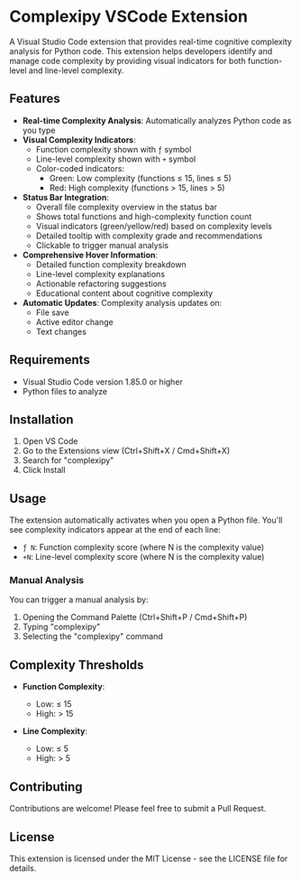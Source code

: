 # Complexipy VSCode Extension

A Visual Studio Code extension that provides real-time cognitive complexity analysis for Python code. This extension helps developers identify and manage code complexity by providing visual indicators for both function-level and line-level complexity.

## Features

- **Real-time Complexity Analysis**: Automatically analyzes Python code as you type
- **Visual Complexity Indicators**:
  - Function complexity shown with `ƒ` symbol
  - Line-level complexity shown with `+` symbol
  - Color-coded indicators:
    - Green: Low complexity (functions ≤ 15, lines ≤ 5)
    - Red: High complexity (functions > 15, lines > 5)
- **Status Bar Integration**:
  - Overall file complexity overview in the status bar
  - Shows total functions and high-complexity function count
  - Visual indicators (green/yellow/red) based on complexity levels
  - Detailed tooltip with complexity grade and recommendations
  - Clickable to trigger manual analysis
- **Comprehensive Hover Information**:
  - Detailed function complexity breakdown
  - Line-level complexity explanations
  - Actionable refactoring suggestions
  - Educational content about cognitive complexity
- **Automatic Updates**: Complexity analysis updates on:
  - File save
  - Active editor change
  - Text changes

## Requirements

- Visual Studio Code version 1.85.0 or higher
- Python files to analyze

## Installation

1. Open VS Code
2. Go to the Extensions view (Ctrl+Shift+X / Cmd+Shift+X)
3. Search for "complexipy"
4. Click Install

## Usage

The extension automatically activates when you open a Python file. You'll see complexity indicators appear at the end of each line:

- `ƒ N`: Function complexity score (where N is the complexity value)
- `+N`: Line-level complexity score (where N is the complexity value)

### Manual Analysis

You can trigger a manual analysis by:
1. Opening the Command Palette (Ctrl+Shift+P / Cmd+Shift+P)
2. Typing "complexipy"
3. Selecting the "complexipy" command

## Complexity Thresholds

- **Function Complexity**:
  - Low: ≤ 15
  - High: > 15

- **Line Complexity**:
  - Low: ≤ 5
  - High: > 5

## Contributing

Contributions are welcome! Please feel free to submit a Pull Request.

## License

This extension is licensed under the MIT License - see the LICENSE file for details.
